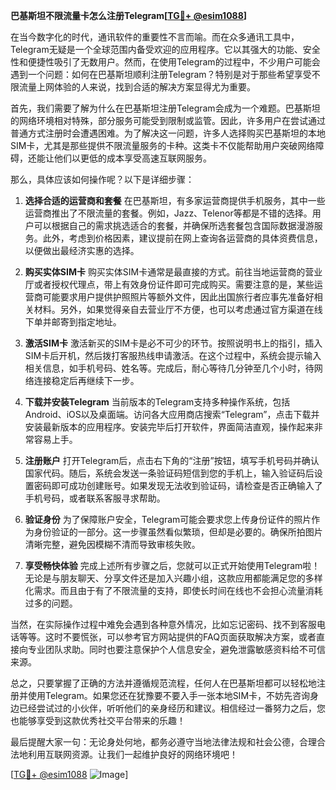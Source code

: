 **巴基斯坦不限流量卡怎么注册Telegram[[TG💪+ @esim1088](https://t.me/s/esim1088)]**

在当今数字化的时代，通讯软件的重要性不言而喻。而在众多通讯工具中，Telegram无疑是一个全球范围内备受欢迎的应用程序。它以其强大的功能、安全性和便捷性吸引了无数用户。然而，在使用Telegram的过程中，不少用户可能会遇到一个问题：如何在巴基斯坦顺利注册Telegram？特别是对于那些希望享受不限流量上网体验的人来说，找到合适的解决方案显得尤为重要。

首先，我们需要了解为什么在巴基斯坦注册Telegram会成为一个难题。巴基斯坦的网络环境相对特殊，部分服务可能受到限制或监管。因此，许多用户在尝试通过普通方式注册时会遭遇困难。为了解决这一问题，许多人选择购买巴基斯坦的本地SIM卡，尤其是那些提供不限流量服务的卡种。这类卡不仅能帮助用户突破网络障碍，还能让他们以更低的成本享受高速互联网服务。

那么，具体应该如何操作呢？以下是详细步骤：

1. **选择合适的运营商和套餐**
   在巴基斯坦，有多家运营商提供手机服务，其中一些运营商推出了不限流量的套餐。例如，Jazz、Telenor等都是不错的选择。用户可以根据自己的需求挑选适合的套餐，并确保所选套餐包含国际数据漫游服务。此外，考虑到价格因素，建议提前在网上查询各运营商的具体资费信息，以便做出最经济实惠的选择。

2. **购买实体SIM卡**
   购买实体SIM卡通常是最直接的方式。前往当地运营商的营业厅或者授权代理点，带上有效身份证件即可完成购买。需要注意的是，某些运营商可能要求用户提供护照照片等额外文件，因此出国旅行者应事先准备好相关材料。另外，如果觉得亲自去营业厅不方便，也可以考虑通过官方渠道在线下单并邮寄到指定地址。

3. **激活SIM卡**
   激活新买的SIM卡是必不可少的环节。按照说明书上的指引，插入SIM卡后开机，然后拨打客服热线申请激活。在这个过程中，系统会提示输入相关信息，如手机号码、姓名等。完成后，耐心等待几分钟至几个小时，待网络连接稳定后再继续下一步。

4. **下载并安装Telegram**
   当前版本的Telegram支持多种操作系统，包括Android、iOS以及桌面端。访问各大应用商店搜索“Telegram”，点击下载并安装最新版本的应用程序。安装完毕后打开软件，界面简洁直观，操作起来非常容易上手。

5. **注册账户**
   打开Telegram后，点击右下角的“注册”按钮，填写手机号码并确认国家代码。随后，系统会发送一条验证码短信到您的手机上，输入验证码后设置密码即可成功创建账号。如果发现无法收到验证码，请检查是否正确输入了手机号码，或者联系客服寻求帮助。

6. **验证身份**
   为了保障账户安全，Telegram可能会要求您上传身份证件的照片作为身份验证的一部分。这一步骤虽然看似繁琐，但却是必要的。确保所拍图片清晰完整，避免因模糊不清而导致审核失败。

7. **享受畅快体验**
   完成上述所有步骤之后，您就可以正式开始使用Telegram啦！无论是与朋友聊天、分享文件还是加入兴趣小组，这款应用都能满足您的多样化需求。而且由于有了不限流量的支持，即使长时间在线也不会担心流量消耗过多的问题。

当然，在实际操作过程中难免会遇到各种意外情况，比如忘记密码、找不到客服电话等等。这时不要慌张，可以参考官方网站提供的FAQ页面获取解决方案，或者直接向专业团队求助。同时也要注意保护个人信息安全，避免泄露敏感资料给不可信来源。

总之，只要掌握了正确的方法并遵循规范流程，任何人在巴基斯坦都可以轻松地注册并使用Telegram。如果您还在犹豫要不要入手一张本地SIM卡，不妨先咨询身边已经尝试过的小伙伴，听听他们的亲身经历和建议。相信经过一番努力之后，您也能够享受到这款优秀社交平台带来的乐趣！

最后提醒大家一句：无论身处何地，都务必遵守当地法律法规和社会公德，合理合法地利用互联网资源。让我们一起维护良好的网络环境吧！

[[TG💪+ @esim1088](https://t.me/s/esim1088) ![Image](https://i.postimg.cc/4NQfJmqS/Snipaste-2025-05-13-00-14-12.png)]